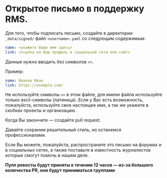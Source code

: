 # Открытое письмо в поддержку RMS.

Для того, чтобы подписать письмо, создайте в директории `_data/signed/` файл `<username>.yaml` со следующим содержимым:

```yaml
name: <укажите Ваше имя здесь>
link: <ссылка на Ваш профиль в социальной сети или сайт>
```

Данные нужно вводить без символов `<>`.

Пример:
```yaml
name: Иванов Иван
link: https://example.com/
```

Не используйте символы `<>` в этом файле, для имени файла используйте только ascii-символы (латиница).
Если у Вас есть возможность, пожалуйста, используйте свое настоящее имя, а так же укажите в скобках проекты и организацию.

Когда Вы закончите — создайте pull request.

Давайте сохраним решительный стиль, но останемся профессионалами.

Если Вы можете, пожалуйста, распространите это письмо на форумах и в социальных сетях, а также поставьте в известность журналистов которые смогут помочь в нашем деле.

**Пулл ревесты будут приняты в течении 12 часов — из-за большого количества PR, они будут приниматься группами**
